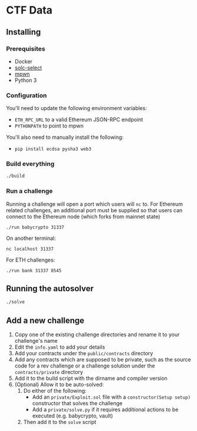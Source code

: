 # CTF Data

## Installing

### Prerequisites

* Docker
* [solc-select](https://github.com/crytic/solc-select)
* [mpwn](https://github.com/lunixbochs/mpwn)
* Python 3

### Configuration

You'll need to update the following environment variables:
* `ETH_RPC_URL` to a valid Ethereum JSON-RPC endpoint
* `PYTHONPATH` to point to mpwn

You'll also need to manually install the following:
* `pip install ecdsa pysha3 web3`

### Build everything

```bash
./build
```

### Run a challenge

Running a challenge will open a port which users will `nc` to. For Ethereum related
challenges, an additional port must be supplied so that users can connect to the Ethereum
node (which forks from mainnet state)

```
./run babycrypto 31337
```

On another terminal:

```
nc localhost 31337
```

For ETH challenges:

```
./run bank 31337 8545
```

## Running the autosolver

```bash
./solve
```

## Add a new challenge

1. Copy one of the existing challenge directories and rename it to your challenge's name
1. Edit the `info.yaml` to add your details
1. Add your contracts under the `public/contracts` directory
1. Add any contracts which are supposed to be private, such as the source code for a rev challenge
or a challenge solution under the `contracts/private` directory
1. Add it to the build script with the dirname and compiler version
1. (Optional) Allow it to be auto-solved:
    1. Do either of the following:
        * Add an `private/Exploit.sol` file with a `constructor(Setup setup)` constructor that solves the challenge
        * Add a `private/solve.py` if it requires additional actions to be executed (e.g. babycrypto, vault)
    1. Then add it to the `solve` script

